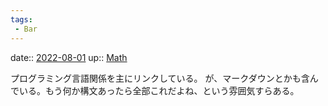 ```yaml
---
tags:
 - Bar
---
```


date:: [2022-08-01](Daily_Note/2022-08-01.md)
up:: [Math](../Novel/Topics/Math.md)

プログラミング言語関係を主にリンクしている。
が、マークダウンとかも含んでいる。もう何か構文あったら全部これだよね、という雰囲気すらある。

